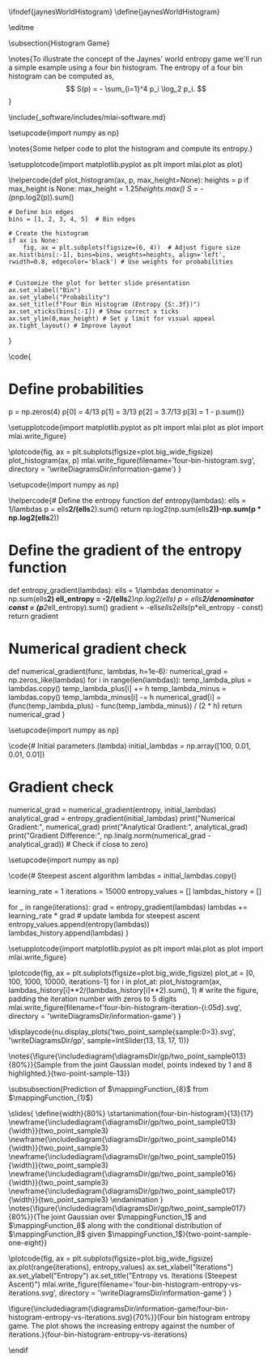 \ifndef{jaynesWorldHistogram}
\define{jaynesWorldHistogram}

\editme

\subsection{Histogram Game}

\notes{To illustrate the concept of the Jaynes' world entropy game we'll run a simple example using a four bin histogram. The entropy of a four bin histogram can be computed as,
$$
S(p) = - \sum_{i=1}^4 p_i \log_2 p_i.
$$
}

\include{_software/includes/mlai-software.md}

\setupcode{import numpy as np}


\notes{Some helper code to plot the histogram and compute its entropy.}

\setupplotcode{import matplotlib.pyplot as plt
import mlai.plot as plot}

\helpercode{def plot_histogram(ax, p, max_height=None):
    heights = p
    if max_height is None:
        max_height = 1.25*heights.max()
    S = - (p*np.log2(p)).sum()

    # Define bin edges
    bins = [1, 2, 3, 4, 5]  # Bin edges

    # Create the histogram
    if ax is None:
        fig, ax = plt.subplots(figsize=(6, 4))  # Adjust figure size 
    ax.hist(bins[:-1], bins=bins, weights=heights, align='left', rwidth=0.8, edgecolor='black') # Use weights for probabilities


    # Customize the plot for better slide presentation
    ax.set_xlabel("Bin")
    ax.set_ylabel("Probability")
    ax.set_title(f"Four Bin Histogram (Entropy {S:.3f})")
    ax.set_xticks(bins[:-1]) # Show correct x ticks
    ax.set_ylim(0,max_height) # Set y limit for visual appeal
    ax.tight_layout() # Improve layout

}


\code{
# Define probabilities
p = np.zeros(4)
p[0] = 4/13
p[1] = 3/13
p[2] = 3.7/13
p[3] = 1 - p.sum()}

\setupplotcode{import matplotlib.pyplot as plt
import mlai.plot as plot
import mlai.write_figure}

\plotcode{fig, ax = plt.subplots(figsize=plot.big_wide_figsize)
plot_histogram(ax, p)
mlai.write_figure(filename='four-bin-histogram.svg', 
				  directory = '\writeDiagramsDir/information-game')
}

\setupcode{import numpy as np}

\helpercode{# Define the entropy function
def entropy(lambdas):
    ells = 1/lambdas
    p = ells**2/(ells**2).sum()
    return np.log2(np.sum(ells**2))-np.sum(p * np.log2(ells**2))

# Define the gradient of the entropy function
def entropy_gradient(lambdas):
    ells = 1/lambdas
    denominator = np.sum(ells**2)
    ell_entropy = -2/(ells**2)*np.log2(ells)
    p = ells**2/denominator
    const = (p**2*ell_entropy).sum()
    gradient = -ells*ells*2*ells*(p*ell_entropy - const)
    return gradient

# Numerical gradient check
def numerical_gradient(func, lambdas, h=1e-6):
    numerical_grad = np.zeros_like(lambdas)
    for i in range(len(lambdas)):
        temp_lambda_plus = lambdas.copy()
        temp_lambda_plus[i] += h
        temp_lambda_minus = lambdas.copy()
        temp_lambda_minus[i] -= h
        numerical_grad[i] = (func(temp_lambda_plus) - func(temp_lambda_minus)) / (2 * h)
    return numerical_grad
}

\setupcode{import numpy as np}

\code{# Initial parameters (lambda)
initial_lambdas = np.array([100, 0.01, 0.01, 0.01])

# Gradient check
numerical_grad = numerical_gradient(entropy, initial_lambdas)
analytical_grad = entropy_gradient(initial_lambdas)
print("Numerical Gradient:", numerical_grad)
print("Analytical Gradient:", analytical_grad)
print("Gradient Difference:", np.linalg.norm(numerical_grad - analytical_grad))  # Check if close to zero}

\setupcode{import numpy as np}

\code{# Steepest ascent algorithm
lambdas = initial_lambdas.copy()

learning_rate = 1
iterations = 15000
entropy_values = []
lambdas_history = []

for _ in range(iterations):
    grad = entropy_gradient(lambdas)
    lambdas += learning_rate * grad # update lambda for steepest ascent
    entropy_values.append(entropy(lambdas))
    lambdas_history.append(lambdas)
}

\setupplotcode{import matplotlib.pyplot as plt
import mlai.plot as plot
import mlai.write_figure}

\plotcode{fig, ax = plt.subplots(figsize=plot.big_wide_figsize)
plot_at = [0, 100, 1000, 10000, iterations-1]
for i in plot_at:
    plot_histogram(ax, lambdas_history[i]**2/(lambdas_history[i]**2).sum(), 1)
    # write the figure, padding the iteration number with zeros to 5 digits
    mlai.write_figure(filename=f'four-bin-histogram-iteration-{i:05d}.svg', 
					  directory = '\writeDiagramsDir/information-game')
}

\displaycode{nu.display_plots('two_point_sample{sample:0>3}.svg', 
                            '\writeDiagramsDir/gp', 
							sample=IntSlider(13, 13, 17, 1))}
							
\notes{\figure{\includediagram{\diagramsDir/gp/two_point_sample013}{80%}}{Sample from the joint Gaussian model, points indexed by 1 and 8 highlighted.}{two-point-sample-13}}

\subsubsection{Prediction of $\mappingFunction_{8}$ from $\mappingFunction_{1}$}

\slides{
\define{width}{80%}
\startanimation{four-bin-histogram}{13}{17}
\newframe{\includediagram{\diagramsDir/gp/two_point_sample013}{\width}}{two_point_sample3}
\newframe{\includediagram{\diagramsDir/gp/two_point_sample014}{\width}}{two_point_sample3}
\newframe{\includediagram{\diagramsDir/gp/two_point_sample015}{\width}}{two_point_sample3}
\newframe{\includediagram{\diagramsDir/gp/two_point_sample016}{\width}}{two_point_sample3}
\newframe{\includediagram{\diagramsDir/gp/two_point_sample017}{\width}}{two_point_sample3}
\endanimation
}
\notes{\figure{\includediagram{\diagramsDir/gp/two_point_sample017}{80%}}{The joint Gaussian over $\mappingFunction_1$ and $\mappingFunction_8$ along with the conditional distribution of $\mappingFunction_8$ given $\mappingFunction_1$}{two-point-sample-one-eight}}


\plotcode{fig, ax = plt.subplots(figsize=plot.big_wide_figsize)
ax.plot(range(iterations), entropy_values)
ax.set_xlabel("Iterations")
ax.set_ylabel("Entropy")
ax.set_title("Entropy vs. Iterations (Steepest Ascent)")
mlai.write_figure(filename='four-bin-histogram-entropy-vs-iterations.svg', 
				  directory = '\writeDiagramsDir/information-game')
}

\figure{\includediagram{\diagramsDir/information-game/four-bin-histogram-entropy-vs-iterations.svg}{70%}}{Four bin histogram entropy game. The plot shows the increasing entropy against the number of iterations.}{four-bin-histogram-entropy-vs-iterations}

\endif

